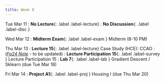 ```yaml
---
title: Week 8
---
```


Tue Mar 11
: **No Lecture**{: .label .label-lecture}
: **No Discussion**{: .label .label-disc }

Wed Mar 12
: **Midterm Exam**{: .label .label-exam } Midterm (8-10 PM)

Thu Mar 13
: **Lecture 15**{: .label .label-lecture} Case Study (HCE): CCAO
    : ([*Fa24 Note*](https://ds100.org/course-notes/case_study_HCE/case_study_HCE.html) - to be updated)
: **Lecture Participation 15**{: .label .label-survey } Lecture Participation 15
: **Lab 7**{: .label .label-lab }  Gradient Descent / Sklearn (due Tue Mar 18)

Fri Mar 14
: **Project A1**{: .label .label-proj } Housing I (due Thu Mar 20)
